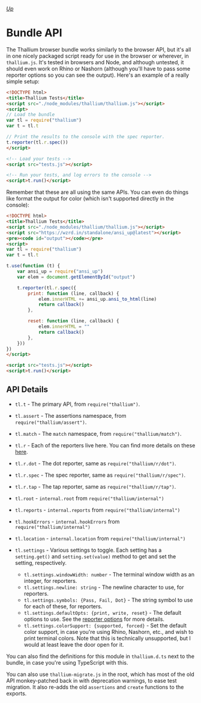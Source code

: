 *[Up](../api.md)*

# Bundle API

The Thallium browser bundle works similarly to the browser API, but it's all in one nicely packaged script ready for use in the browser or wherever, in `thallium.js`. It's tested in browsers and Node, and although untested, it should even work on Rhino or Nashorn (although you'll have to pass some reporter options so you can see the output). Here's an example of a really simple setup:

```html
<!DOCTYPE html>
<title>Thallium Tests</title>
<script src="./node_modules/thallium/thallium.js"></script>
<script>
// Load the bundle
var tl = require("thallium")
var t = tl.t

// Print the results to the console with the spec reporter.
t.reporter(tl.r.spec())
</script>

<!-- Load your tests -->
<script src="tests.js"></script>

<!-- Run your tests, and log errors to the console -->
<script>t.run()</script>
```

Remember that these are all using the same APIs. You can even do things like format the output for color (which isn't supported directly in the console):

```html
<!DOCTYPE html>
<title>Thallium Tests</title>
<script src="./node_modules/thallium/thallium.js"></script>
<script src="https://wzrd.in/standalone/ansi_up@latest"></script>
<pre><code id="output"></code></pre>
<script>
var tl = require("thallium")
var t = tl.t

t.use(function (t) {
    var ansi_up = require("ansi_up")
    var elem = document.getElementById("output")

    t.reporter(tl.r.spec({
        print: function (line, callback) {
            elem.innerHTML += ansi_up.ansi_to_html(line)
            return callback()
        },

        reset: function (line, callback) {
            elem.innerHTML = ""
            return callback()
        },
    }))
})
</script>

<script src="tests.js"></script>
<script>t.run()</script>
```

## API Details

- `tl.t` - The primary API, from `require("thallium")`.
- `tl.assert` - The assertions namespace, from `require("thallium/assert")`.
- `tl.match` - The `match` namespace, from `require("thallium/match")`.
- `tl.r` - Each of the reporters live here. You can find more details on these [here](../reporters.md).
- `tl.r.dot` - The dot reporter, same as `require("thallium/r/dot")`.
- `tl.r.spec` - The spec reporter, same as `require("thallium/r/spec")`.
- `tl.r.tap` - The tap reporter, same as `require("thallium/r/tap")`.
- `tl.root` - `internal.root` from `require("thallium/internal")`
- `tl.reports` - `internal.reports` from `require("thallium/internal")`
- `tl.hookErrors` - `internal.hookErrors` from `require("thallium/internal")`
- `tl.location` - `internal.location` from `require("thallium/internal")`
- `tl.settings` - Various settings to toggle. Each setting has a `setting.get()` and `setting.set(value)` method to get and set the setting, respectively.

    - `tl.settings.windowWidth: number` - The terminal window width as an integer, for reporters.
    - `tl.settings.newline: string` - The newline character to use, for reporters.
    - `tl.settings.symbols: {Pass, Fail, Dot}` - The string symbol to use for each of these, for reporters.
    - `tl.settings.defaultOpts: {print, write, reset}` - The default options to use. See the [reporter options](../reporters.md#options) for more details.
    - `tl.settings.colorSupport: {supported, forced}` - Set the default color support, in case you're using Rhino, Nashorn, etc., and wish to print terminal colors. Note that this is technically unsupported, but I would at least leave the door open for it.

You can also find the definitions for this module in `thallium.d.ts` next to the bundle, in case you're using TypeScript with this.

You can also use `thallium-migrate.js` in the root, which has most of the old API monkey-patched back in with deprecation warnings, to ease test migration. It also re-adds the old `assertions` and `create` functions to the exports.
